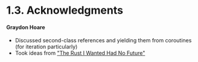 # 1.3. Acknowledgments

#### Graydon Hoare
- Discussed second-class references and yielding them from coroutines (for iteration particularly)
- Took ideas from ["The Rust I Wanted Had No Future"](https://graydon2.dreamwidth.org/307291.html)
